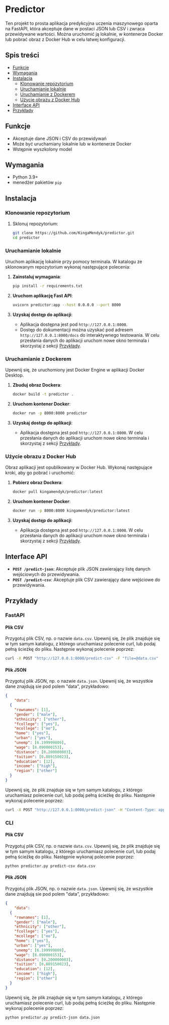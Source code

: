 # Predictor
Ten projekt to prosta aplikacja predykcyjna uczenia maszynowego oparta na FastAPI, która akceptuje dane w postaci JSON lub CSV i zwraca przewidywane wartości. 
Można uruchomić ją lokalnie, w kontenerze Docker lub pobrać obraz z Docker Hub w celu łatwej konfiguracji.

## Spis treści
- [Funkcje](#funkcje)
- [Wymagania](#wymagania)
- [Instalacja](#instalacja)
  - [Klonowanie repozytorium](#klonowanie-repozytorium)
  - [Uruchamianie lokalnie](#uruchamianie-lokalnie)
  - [Uruchamianie z Dockerem](#uruchamianie-z-dockerem)
  - [Użycie obrazu z Docker Hub](#użycie-obrazu-z-docker-hub)
- [Interface API](#interface-api)
- [Przykłady](#przykłady)

## Funkcje
- Akceptuje dane JSON i CSV do przewidywań
- Może być uruchamiany lokalnie lub w kontenerze Docker
- Wstępnie wyszkolony model

## Wymagania
- Python 3.9+
- menedżer pakietów `pip`

## Instalacja

### Klonowanie repozytorium
1. Sklonuj repozytorium:
    ```bash
    git clone https://github.com/KingaMendyk/predictor.git
    cd predictor
    ```

### Uruchamianie lokalnie

Uruchom aplikację lokalnie przy pomocy terminala. W katalogu ze sklonowanym repozytorium wykonaj następujące polecenia:

1. **Zainstaluj wymagania**:
    ```bash
    pip install -r requirements.txt
    ```

2. **Uruchom aplikację Fast API**:
    ```bash
    uvicorn predictor:app --host 0.0.0.0 --port 8000
    ```

3. **Uzyskaj dostęp do aplikacji**:
   - Aplikacja dostępna jest pod `http://127.0.0.1:8000`.
   - Dostęp do dokumentacji można uzyskać pod adresem `http://127.0.0.1:8000/docs` do interaktywnego testowania.
  W celu przesłania danych do aplikacji uruchom nowe okno terminala i skorzystaj z sekcji [Przykłady](#przykłady). 

### Uruchamianie z Dockerem

Upewnij się, że uruchomiony jest Docker Engine w aplikacji Docker Desktop.

1. **Zbuduj obraz Dockera**:
    ```bash
    docker build -t predictor .
    ```

2. **Uruchom kontener Docker**:
    ```bash
    docker run -p 8000:8000 predictor
    ```

3. **Uzyskaj dostęp do aplikacji**:
   - Aplikacja dostępna jest pod `http://127.0.0.1:8000`.
  W celu przesłania danych do aplikacji uruchom nowe okno terminala i skorzystaj z sekcji [Przykłady](#przykłady). 

### Użycie obrazu z Docker Hub

Obraz aplikacji jest opublikowany w Docker Hub. Wykonaj następujące kroki, aby go pobrać i uruchomić:

1. **Pobierz obraz Dockera**:
    ```bash
    docker pull kingamendyk/predictor:latest
    ```

2. **Uruchom kontener Docker**:
    ```bash
    docker run -p 8000:8000 kingamendyk/predictor:latest
    ```

3. **Uzyskaj dostęp do aplikacji**:
   - Aplikacja dostępna jest pod `http://127.0.0.1:8000`.
  W celu przesłania danych do aplikacji uruchom nowe okno terminala i skorzystaj z sekcji [Przykłady](#przykłady).

## Interface API

- **`POST /predict-json`**: Akceptuje plik JSON zawierający listę danych wejściowych do przewidywania.
- **`POST /predict-csv`**: Akceptuje plik CSV zawierający dane wejściowe do przewidywania.

## Przykłady

### FastAPI

#### Plik CSV

Przygotuj plik CSV, np. o nazwie `data.csv`. Upewnij się, że plik znajduje się w tym samym katalogu, z którego uruchamiasz polecenie curl, lub podaj pełną ścieżkę do pliku. Następnie wykonaj polecenie poprzez:
```bash
curl -X POST "http://127.0.0.1:8000/predict-csv" -F "file=@data.csv"
```

#### Plik JSON

Przygotuj plik JSON, np. o nazwie `data.json`. Upewnij się, że wszystkie dane znajdują sie pod polem "data", przykładowo:
```json
{
	"data":
  {
    "rownames": [1],
    "gender": ["male"],
    "ethnicity": ["other"],
    "fcollege": ["yes"],
    "mcollege": ["no"],
    "home": ["yes"],
    "urban": ["yes"],
    "unemp": [6.199999809],
    "wage": [8.090000153],
    "distance": [0.200000003],
    "tuition": [0.889150023],
    "education": [12],
    "income": ["high"],
    "region": ["other"]
  }
}
```

Upewnij się, że plik znajduje się w tym samym katalogu, z którego uruchamiasz polecenie curl, lub podaj pełną ścieżkę do pliku. Następnie wykonaj polecenie poprzez:
```bash
curl -X POST "http://127.0.0.1:8000/predict-json" -H "Content-Type: application/json" -d @data.json
```

### CLI

#### Plik CSV

Przygotuj plik CSV, np. o nazwie `data.csv`. Upewnij się, że plik znajduje się w tym samym katalogu, z którego uruchamiasz polecenie curl, lub podaj pełną ścieżkę do pliku. Następnie wykonaj polecenie poprzez:
```bash
python predictor.py predict-csv data.csv 
```

#### Plik JSON

Przygotuj plik JSON, np. o nazwie `data.json`. Upewnij się, że wszystkie dane znajdują sie pod polem "data", przykładowo:
```json
{
	"data":
  {
    "rownames": [1],
    "gender": ["male"],
    "ethnicity": ["other"],
    "fcollege": ["yes"],
    "mcollege": ["no"],
    "home": ["yes"],
    "urban": ["yes"],
    "unemp": [6.199999809],
    "wage": [8.090000153],
    "distance": [0.200000003],
    "tuition": [0.889150023],
    "education": [12],
    "income": ["high"],
    "region": ["other"]
  }
}
```
 
Upewnij się, że plik znajduje się w tym samym katalogu, z którego uruchamiasz polecenie curl, lub podaj pełną ścieżkę do pliku. Następnie wykonaj polecenie poprzez:
```bash
python predictor.py predict-json data.json 
```

